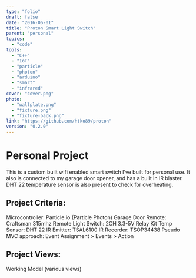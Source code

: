 ```yaml
---
type: "folio"
draft: false
date: "2016-06-01"
title: "Proton Smart Light Switch"
parent: "personal"
topics:
  - "code"
tools:
  - "C++"
  - "IoT"
  - "particle"
  - "photon"
  - "arduino"
  - "smart"
  - "infrared"
cover: "cover.png"
photo:
  - "wallplate.png"
  - "fixture.png"
  - "fixture-back.png"
link: "https://github.com/htko89/proton"
version: "0.2.0"
---
```

# Personal Project
This is a custom built wifi enabled smart switch I’ve built for personal use. It also is connected to my garage door opener, and has a built in IR blaster. DHT 22 temperature sensor is also present to check for overheating.

## Project Criteria:
Microcontroller: Particle.io (Particle Photon)
Garage Door Remote: Craftsman 315mhz Remote
Light Switch: 2CH 3.3-5V Relay Kit
Temp Sensor: DHT 22
IR Emitter: TSAL6100
IR Recorder: TSOP34438
Pseudo MVC approach: Event Assignment > Events > Action

## Project Views:
Working Model (various views)
